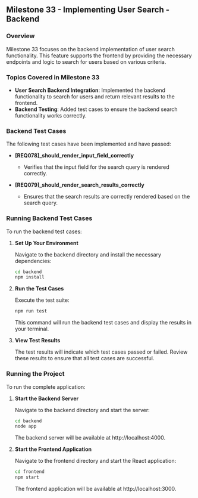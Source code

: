

## **Milestone 33 - Implementing User Search - Backend**

### **Overview**

Milestone 33 focuses on the backend implementation of user search functionality. This feature supports the frontend by providing the necessary endpoints and logic to search for users based on various criteria.

### **Topics Covered in Milestone 33**

- **User Search Backend Integration**: Implemented the backend functionality to search for users and return relevant results to the frontend.
- **Backend Testing**: Added test cases to ensure the backend search functionality works correctly.

### **Backend Test Cases**

The following test cases have been implemented and have passed:

- **[REQ078]_should_render_input_field_correctly**
  - Verifies that the input field for the search query is rendered correctly.

- **[REQ079]_should_render_search_results_correctly**
  - Ensures that the search results are correctly rendered based on the search query.

### **Running Backend Test Cases**

To run the backend test cases:

1. **Set Up Your Environment**

   Navigate to the backend directory and install the necessary dependencies:
   
   ```bash
   cd backend
   npm install
   ```

2. **Run the Test Cases**

   Execute the test suite:
   
   ```bash
   npm run test
   ```

   This command will run the backend test cases and display the results in your terminal.

3. **View Test Results**

   The test results will indicate which test cases passed or failed. Review these results to ensure that all test cases are successful.

### **Running the Project**

To run the complete application:

1. **Start the Backend Server**

   Navigate to the backend directory and start the server:
   
   ```bash
   cd backend
   node app
   ```

   The backend server will be available at http://localhost:4000.

2. **Start the Frontend Application**

   Navigate to the frontend directory and start the React application:
   
   ```bash
   cd frontend
   npm start
   ```

   The frontend application will be available at http://localhost:3000.
